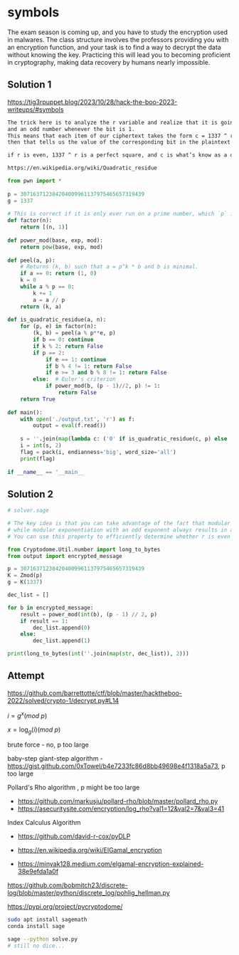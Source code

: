 # symbols

The exam season is coming up, and you have to study the encryption used in malwares. 
The class structure involves the professors providing you with an encryption function, and your task is to find a way to decrypt the data without knowing the key. 
Practicing this will lead you to becoming proficient in cryptography, making data recovery by humans nearly impossible.

## Solution 1

https://tig3rpuppet.blog/2023/10/28/hack-the-boo-2023-writeups/#symbols


```txt
The trick here is to analyze the r variable and realize that it is going to be an even number whenever the bit is 0, 
and an odd number whenever the bit is 1. 
This means that each item of our ciphertext takes the form c = 1337 ^ r mod p and if we can determine whether r is odd or even, 
then that tells us the value of the corresponding bit in the plaintext.

if r is even, 1337 ^ r is a perfect square, and c is what’s know as a quadratic residue.

https://en.wikipedia.org/wiki/Quadratic_residue
```

```py
from pwn import *
 
p = 307163712384204009961137975465657319439
g = 1337
 
# This is correct if it is only ever run on a prime number, which `p` is.
def factor(n):
    return [(n, 1)]
 
def power_mod(base, exp, mod):
    return pow(base, exp, mod)
 
def peel(a, p):
    # Returns (k, b) such that a = p^k * b and b is minimal.
    if a == 0: return (1, 0)
    k = 0
    while a % p == 0:
        k += 1
        a = a // p
    return (k, a)
 
def is_quadratic_residue(a, n):
    for (p, e) in factor(n):
        (k, b) = peel(a % p**e, p)
        if b == 0: continue
        if k % 2: return False
        if p == 2:
            if e == 1: continue
            if b % 4 != 1: return False
            if e >= 3 and b % 8 != 1: return False
        else:  # Euler's criterion
            if power_mod(b, (p - 1)//2, p) != 1:
                return False
    return True
 
def main():
    with open('./output.txt', 'r') as f:
        output = eval(f.read())
 
    s = ''.join(map(lambda c: ('0' if is_quadratic_residue(c, p) else '1'), output))
    i = int(s, 2)
    flag = pack(i, endianness='big', word_size='all')
    print(flag)
 
if __name__ == '__main__
```

## Solution 2

```py
# solver.sage

# The key idea is that you can take advantage of the fact that modular exponentiation with an even exponent always results in a quadratic residue, 
# while modular exponentiation with an odd exponent always results in a non-quadratic residue. 
# You can use this property to efficiently determine whether r is even or odd.

from Cryptodome.Util.number import long_to_bytes
from output import encrypted_message

p = 307163712384204009961137975465657319439
K = Zmod(p)
g = K(1337)

dec_list = []

for b in encrypted_message:
    result = power_mod(int(b), (p - 1) // 2, p)
    if result == 1:
        dec_list.append(0)
    else:
        dec_list.append(1)

print(long_to_bytes(int(''.join(map(str, dec_list)), 2)))
```

## Attempt

https://github.com/barrettotte/ctf/blob/master/hacktheboo-2022/solved/crypto-1/decrypt.py#L14

$i = g^x (mod\ p)$

$x = \log_g(i) (mod\ p)$

brute force - no, p too large

baby-step giant-step algorithm - https://gist.github.com/0xTowel/b4e7233fc86d8bb49698e4f1318a5a73, p too large

Pollard's Rho algorithm , p might be too large
- https://github.com/markusju/pollard-rho/blob/master/pollard_rho.py
- https://asecuritysite.com/encryption/log_rho?val1=12&val2=7&val3=41

Index Calculus Algorithm
- https://github.com/david-r-cox/pyDLP


- https://en.wikipedia.org/wiki/ElGamal_encryption
- https://minyak128.medium.com/elgamal-encryption-explained-38e9efda1a0f


https://github.com/bobmitch23/discrete-log/blob/master/python/discrete_log/pohlig_hellman.py

https://pypi.org/project/pycryptodome/

```sh
sudo apt install sagemath
conda install sage

sage --python solve.py 
# still no dice...
```
